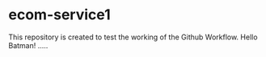 # ecom-service1
This repository is created to test the working of the Github Workflow.
Hello Batman!
.....
